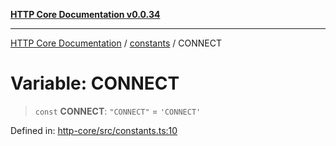 [**HTTP Core Documentation v0.0.34**](../../README.md)

***

[HTTP Core Documentation](../../modules.md) / [constants](../README.md) / CONNECT

# Variable: CONNECT

> `const` **CONNECT**: `"CONNECT"` = `'CONNECT'`

Defined in: [http-core/src/constants.ts:10](https://github.com/stonemjs/http-core/blob/8d2f265873c2a6f093cdaa7580ed7328bd078613/src/constants.ts#L10)
